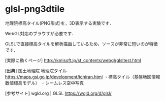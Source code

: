 # glsl-png3dtile
地理院標高タイル(PNG形式)を，3D表示する実験です．

WebGL対応のブラウザが必要です．

GLSLで直接標高タイルを解析描画しているため，ソースが非常に短いのが特徴です．

[実際に動くページ]
http://kmisoft.jp/st_contents/webgl/glsltest.html

[出典]
国土地理院 地理院タイル
https://maps.gsi.go.jp/development/ichiran.html
・標高タイル（基盤地図情報数値標高モデル）
・シームレス空中写真

[参考サイト]
wgld.org | GLSL
https://wgld.org/d/glsl/
